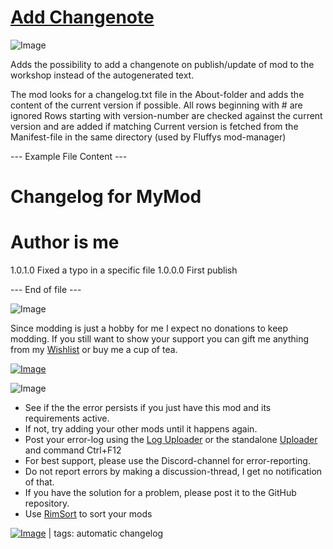 # [Add Changenote](https://steamcommunity.com/sharedfiles/filedetails/?id=2161604688)

![Image](https://i.imgur.com/iCj5o7O.png)

Adds the possibility to add a changenote on publish/update of mod to the workshop instead of the autogenerated text.
  
The mod looks for a changelog.txt file in the About-folder and adds the content of the current version if possible.
All rows beginning with # are ignored
Rows starting with version-number are checked against the current version and are added if matching
Current version is fetched from the Manifest-file in the same directory (used by Fluffys mod-manager)

--- Example File Content ---
# Changelog for MyMod
# Author is me

1.0.1.0 Fixed a typo in a specific file
1.0.0.0 First publish

--- End of file ---

![Image](https://i.imgur.com/Ds0rBAD.png)

Since modding is just a hobby for me I expect no donations to keep modding. If you still want to show your support you can gift me anything from my [Wishlist](https://store.steampowered.com/wishlist/id/Mlie) or buy me a cup of tea.

[![Image](https://i.imgur.com/VWG0yff.png)](https://ko-fi.com/G2G55DDYD)

![Image](https://i.imgur.com/5xwDG6H.png)



-  See if the the error persists if you just have this mod and its requirements active.
-  If not, try adding your other mods until it happens again.
-  Post your error-log using the [Log Uploader](https://steamcommunity.com/sharedfiles/filedetails/?id=2873415404) or the standalone [Uploader](https://steamcommunity.com/sharedfiles/filedetails/?id=2873415404) and command Ctrl+F12
-  For best support, please use the Discord-channel for error-reporting.
-  Do not report errors by making a discussion-thread, I get no notification of that.
-  If you have the solution for a problem, please post it to the GitHub repository.
-  Use [RimSort](https://github.com/RimSort/RimSort/releases/latest) to sort your mods

 

[![Image](https://img.shields.io/github/v/release/emipa606/AddChangenote?label=latest%20version&style=plastic&labelColor=0070cd&color=white)](https://steamcommunity.com/sharedfiles/filedetails/changelog/2161604688) | tags:  automatic changelog
